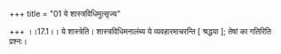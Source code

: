 +++
title = "01 ये शास्त्रविधिमुत्सृज्य"

+++
।।17.1।। ये शास्त्रेति। शास्त्रविधिमनालंब्य ये व्यवहारमाचरन्ति \[
श्रद्धया \]; तेषां का गतिरिति प्रश्नः।
